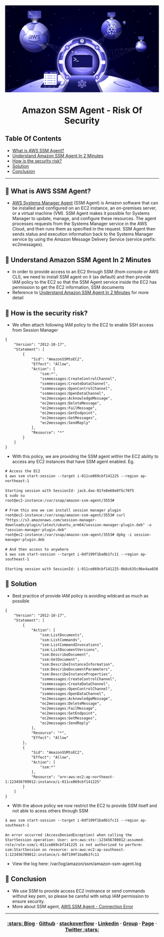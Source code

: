 <p align="center">
  <a href="https://dev.to/vumdao">
    <img alt="Amazon SSM Agent - Risk Of Security" src="https://github.com/vumdao/ssm-agent/blob/master/ssm_iam_policy/img/cover.jpg?raw=true" width="700" />
  </a>
</p>
<h1 align="center">
  <div><b>Amazon SSM Agent - Risk Of Security</b></div>
</h1>

## Table Of Contents
 * [What is AWS SSM Agent?](#What-is-AWS-SSM-Agent?)
 * [Understand Amazon SSM Agent In 2 Minutes](#Understand-Amazon-SSM-Agent-In-2-Minutes)
 * [How is the security risk?](#How-is-the-security-risk?)
 * [Solution](#Solution)
 * [Conclusion](#-Conclusion)

---

## 🚀 **What is AWS SSM Agent?** <a name="What-is-AWS-SSM-Agent?"></a>
- [AWS Systems Manager Agent](https://docs.aws.amazon.com/systems-manager/latest/userguide/ssm-agent.html) (SSM Agent) is Amazon software that can be installed and configured on an EC2 instance, an on-premises server, or a virtual machine (VM). SSM Agent makes it possible for Systems Manager to update, manage, and configure these resources. The agent processes requests from the Systems Manager service in the AWS Cloud, and then runs them as specified in the request. SSM Agent then sends status and execution information back to the Systems Manager service by using the Amazon Message Delivery Service (service prefix: ec2messages).

## 🚀 **Understand Amazon SSM Agent In 2 Minutes**
- In order to provide access to an EC2 through SSM (from console or AWS CLI), we need to install SSM agent on it (as default) and then provide IAM policy to the EC2 so that the SSM Agent service inside the EC2 has permission to get the EC2 information, SSM documents
- Reference to [Understand Amazon SSM Agent In 2 Minutes](https://dev.to/vumdao/understand-amazon-ssm-agent-in-2-minutes-1363) for more detail

## 🚀 **How is the security risk?** <a name="How-is-the-security-risk?"></a>
- We often attach following IAM policy to the EC2 to enable SSH access from Session Manager
```
{
    "Version": "2012-10-17",
    "Statement": [
        {
            "Sid": "AmazonSSMtoEC2",
            "Effect": "Allow",
            "Action": [
                "ssm:*",
                "ssmmessages:CreateControlChannel",
                "ssmmessages:CreateDataChannel",
                "ssmmessages:OpenControlChannel",
                "ssmmessages:OpenDataChannel",
                "ec2messages:AcknowledgeMessage",
                "ec2messages:DeleteMessage",
                "ec2messages:FailMessage",
                "ec2messages:GetEndpoint",
                "ec2messages:GetMessages",
                "ec2messages:SendReply"
            ],
            "Resource": "*"
        }
    ]
}
```

- With this policy, we are providing the SSM agent within the EC2 ability to access any EC2 instances that have SSM agent enabled. Eg.

```
# Access the EC2
$ aws ssm start-session --target i-011ce869cbf141225 --region ap-northeast-1

Starting session with SessionId: jack.dao-01fe8e68e8f5c70f5
$ sudo su
root@ec2-instance:/var/snap/amazon-ssm-agent/3553# 

# From this one we can install session manager plugin
root@ec2-instance:/var/snap/amazon-ssm-agent/3553# curl "https://s3.amazonaws.com/session-manager-downloads/plugin/latest/ubuntu_arm64/session-manager-plugin.deb" -o "session-manager-plugin.deb"
root@ec2-instance:/var/snap/amazon-ssm-agent/3553# dpkg -i session-manager-plugin.deb 

# And then access to anywhere
$ aws ssm start-session --target i-0df199f1ba0b1fc11 --region ap-southeast-1

Starting session with SessionId: i-011ce869cbf141225-0b8c635c96e4aa038
```

## 🚀 Solution <a name="Solution"></a>
- Best practice of provide IAM policy is avoiding wildcard as much as possible

```
{
    "Version": "2012-10-17",
    "Statement": [
        {
            "Action": [
                "ssm:ListDocuments",
                "ssm:ListCommands",
                "ssm:ListCommandInvocations",
                "ssm:ListDocumentVersions",
                "ssm:DescribeDocument",
                "ssm:GetDocument",
                "ssm:DescribeInstanceInformation",
                "ssm:DescribeDocumentParameters",
                "ssm:DescribeInstanceProperties",
                "ssmmessages:CreateControlChannel",
                "ssmmessages:CreateDataChannel",
                "ssmmessages:OpenControlChannel",
                "ssmmessages:OpenDataChannel",
                "ec2messages:AcknowledgeMessage",
                "ec2messages:DeleteMessage",
                "ec2messages:FailMessage",
                "ec2messages:GetEndpoint",
                "ec2messages:GetMessages",
                "ec2messages:SendReply"
            ],
            "Resource": "*",
            "Effect": "Allow"
        },
        {
            "Sid": "AmazonSSMtoEC2",
            "Effect": "Allow",
            "Action": [
                "ssm:*"
            ],
            "Resource": "arn:aws:ec2:ap-northeast-1:123456789012:instance/i-011ce869cbf141225"
        }
    ]
}
```

- With the above policy we now restrict the EC2 to provide SSM itself and not able to acess others through SSM
```
$ aws ssm start-session --target i-0df199f1ba0b1fc11 --region ap-southeast-1

An error occurred (AccessDeniedException) when calling the StartSession operation: User: arn:aws:sts::123456789012:assumed-role/role-ssm/i-011ce869cbf141225 is not authorized to perform: ssm:StartSession on resource: arn:aws:ec2:ap-southeast-1:123456789012:instance/i-0df199f1ba0b1fc11
```

- View the log here: /var/log/amazon/ssm/amazon-ssm-agent.log

## 🚀 Conclusion <a name="Conclusion"></a>
- We use SSM to provide access EC2 instnance or send commands without key pem, so please be careful with setup IAM permission to ensure security.
- More about SSM agent, [AWS SSM Agent - Connection Error](https://dev.to/awscommunity-asean/aws-ssm-agent-connection-error-3kn9)

---


<h3 align="center">
  <a href="https://dev.to/vumdao">:stars: Blog</a>
  <span> · </span>
  <a href="https://github.com/vumdao/ssm-agent/tree/master/ssm_iam_policy">Github</a>
  <span> · </span>
  <a href="https://stackoverflow.com/users/11430272/vumdao">stackoverflow</a>
  <span> · </span>
  <a href="https://www.linkedin.com/in/vu-dao-9280ab43/">Linkedin</a>
  <span> · </span>
  <a href="https://www.linkedin.com/groups/12488649/">Group</a>
  <span> · </span>
  <a href="https://www.facebook.com/CloudOpz-104917804863956">Page</a>
  <span> · </span>
  <a href="https://twitter.com/VuDao81124667">Twitter :stars:</a>
</h3>
